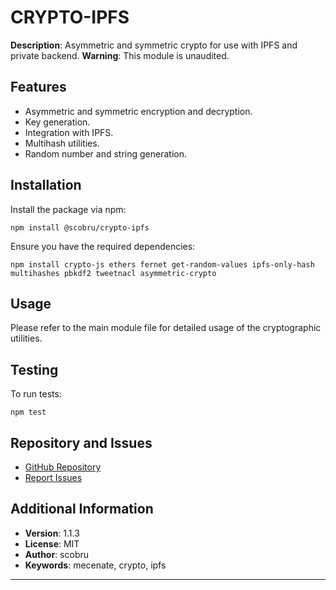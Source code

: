 
# CRYPTO-IPFS

**Description**: Asymmetric and symmetric crypto for use with IPFS and private backend. **Warning**: This module is unaudited.

## Features

- Asymmetric and symmetric encryption and decryption.
- Key generation.
- Integration with IPFS.
- Multihash utilities.
- Random number and string generation.

## Installation

Install the package via npm:

```
npm install @scobru/crypto-ipfs
```

Ensure you have the required dependencies:

```
npm install crypto-js ethers fernet get-random-values ipfs-only-hash multihashes pbkdf2 tweetnacl asymmetric-crypto
```

## Usage

Please refer to the main module file for detailed usage of the cryptographic utilities.

## Testing

To run tests:

```
npm test
```

## Repository and Issues

- [GitHub Repository](https://github.com/scobru/crypto-ipfs.git#master)
- [Report Issues](https://github.com/scobru/mecenate-monorepo/issues)

## Additional Information

- **Version**: 1.1.3
- **License**: MIT
- **Author**: scobru
- **Keywords**: mecenate, crypto, ipfs

---
